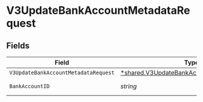 # V3UpdateBankAccountMetadataRequest


## Fields

| Field                                                                                                          | Type                                                                                                           | Required                                                                                                       | Description                                                                                                    |
| -------------------------------------------------------------------------------------------------------------- | -------------------------------------------------------------------------------------------------------------- | -------------------------------------------------------------------------------------------------------------- | -------------------------------------------------------------------------------------------------------------- |
| `V3UpdateBankAccountMetadataRequest`                                                                           | [*shared.V3UpdateBankAccountMetadataRequest](../../../pkg/models/shared/v3updatebankaccountmetadatarequest.md) | :heavy_minus_sign:                                                                                             | N/A                                                                                                            |
| `BankAccountID`                                                                                                | *string*                                                                                                       | :heavy_check_mark:                                                                                             | The bank account ID                                                                                            |